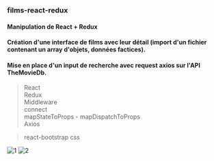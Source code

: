 ### films-react-redux

#### Manipulation de React + Redux
#### Création d'une interface de films avec leur détail (import d'un fichier contenant un array d'objets, données factices).
#### Mise en place d'un input de recherche avec request axios sur l'API TheMovieDb.


> React  
> Redux  
> Middleware  
> connect  
> mapStateToProps - mapDispatchToProps   
> Axios


> react-bootstrap 
> css


![1](https://user-images.githubusercontent.com/55562204/84660742-952cb600-af19-11ea-8c2f-f24cf9dd912f.png)
![2](https://user-images.githubusercontent.com/55562204/84660726-91992f00-af19-11ea-8783-0744f835293e.png)
